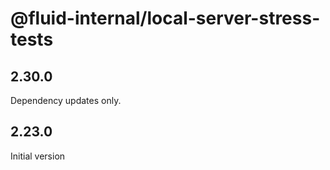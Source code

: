 # @fluid-internal/local-server-stress-tests

## 2.30.0

Dependency updates only.

## 2.23.0

Initial version
